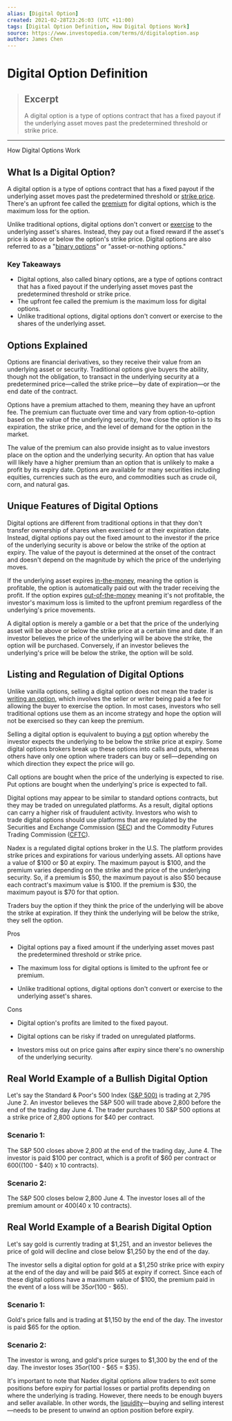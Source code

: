 ```yaml
---
alias: [Digital Option]
created: 2021-02-28T23:26:03 (UTC +11:00)
tags: [Digital Option Definition, How Digital Options Work]
source: https://www.investopedia.com/terms/d/digitaloption.asp
author: James Chen
---
```


# Digital Option Definition

> ## Excerpt
> A digital option is a type of options contract that has a fixed payout if the underlying asset moves past the predetermined threshold or strike price.

---

How Digital Options Work
## What Is a Digital Option?

A digital option is a type of options contract that has a fixed payout if the underlying asset moves past the predetermined threshold or [strike price](https://www.investopedia.com/terms/s/strikeprice.asp). There's an upfront fee called the [premium](https://www.investopedia.com/terms/o/option-premium.asp) for digital options, which is the maximum loss for the option.

Unlike traditional options, digital options don't convert or [exercise](https://www.investopedia.com/terms/e/exercise.asp) to the underlying asset's shares. Instead, they pay out a fixed reward if the asset's price is above or below the option's strike price. Digital options are also referred to as a "[binary options](https://www.investopedia.com/terms/b/binary-option.asp)" or "asset-or-nothing options." 

### Key Takeaways

-   Digital options, also called binary options, are a type of options contract that has a fixed payout if the underlying asset moves past the predetermined threshold or strike price.
-   The upfront fee called the premium is the maximum loss for digital options.
-   Unlike traditional options, digital options don't convert or exercise to the shares of the underlying asset. 

## Options Explained

Options are financial derivatives, so they receive their value from an underlying asset or security. Traditional options give buyers the ability, though not the obligation, to transact in the underlying security at a predetermined price—called the strike price—by date of expiration—or the end date of the contract.

Options have a premium attached to them, meaning they have an upfront fee. The premium can fluctuate over time and vary from option-to-option based on the value of the underlying security, how close the option is to its expiration, the strike price, and the level of demand for the option in the market.

The value of the premium can also provide insight as to value investors place on the option and the underlying security. An option that has value will likely have a higher premium than an option that is unlikely to make a profit by its expiry date. Options are available for many securities including equities, currencies such as the euro, and commodities such as crude oil, corn, and natural gas.

## Unique Features of Digital Options

Digital options are different from traditional options in that they don't transfer ownership of shares when exercised or at their expiration date. Instead, digital options pay out the fixed amount to the investor if the price of the underlying security is above or below the strike of the option at expiry. The value of the payout is determined at the onset of the contract and doesn't depend on the magnitude by which the price of the underlying moves.

If the underlying asset expires [in-the-money](https://www.investopedia.com/terms/i/inthemoney.asp), meaning the option is profitable, the option is automatically paid out with the trader receiving the profit. If the option expires [out-of-the-money](https://www.investopedia.com/terms/o/outofthemoney.asp) meaning it's not profitable, the investor's maximum loss is limited to the upfront premium regardless of the underlying's price movements.

A digital option is merely a gamble or a bet that the price of the underlying asset will be above or below the strike price at a certain time and date. If an investor believes the price of the underlying will be above the strike, the option will be purchased. Conversely, if an investor believes the underlying's price will be below the strike, the option will be sold.

## Listing and Regulation of Digital Options

Unlike vanilla options, selling a digital option does not mean the trader is [writing an option](https://www.investopedia.com/terms/w/writing-an-option.asp), which involves the seller or writer being paid a fee for allowing the buyer to exercise the option. In most cases, investors who sell traditional options use them as an income strategy and hope the option will not be exercised so they can keep the premium.

Selling a digital option is equivalent to buying a [put](https://www.investopedia.com/terms/p/put.asp) option whereby the investor expects the underlying to be below the strike price at expiry. Some digital options brokers break up these options into calls and puts, whereas others have only one option where traders can buy or sell—depending on which direction they expect the price will go.

Call options are bought when the price of the underlying is expected to rise. Put options are bought when the underlying's price is expected to fall.

Digital options may appear to be similar to standard options contracts, but they may be traded on unregulated platforms. As a result, digital options can carry a higher risk of fraudulent activity. Investors who wish to trade digital options should use platforms that are regulated by the Securities and Exchange Commission ([SEC](https://www.investopedia.com/terms/s/sec.asp)) and the Commodity Futures Trading Commission ([CFTC](https://www.investopedia.com/terms/c/cftc.asp)).

Nadex is a regulated digital options broker in the U.S. The platform provides strike prices and expirations for various underlying assets. All options have a value of $100 or $0 at expiry. The maximum payout is $100, and the premium varies depending on the strike and the price of the underlying security. So, if a premium is $50, the maximum payout is also $50 because each contract's maximum value is $100. If the premium is $30, the maximum payout is $70 for that option.

Traders buy the option if they think the price of the underlying will be above the strike at expiration. If they think the underlying will be below the strike, they sell the option.

Pros

-   Digital options pay a fixed amount if the underlying asset moves past the predetermined threshold or strike price.
    
-   The maximum loss for digital options is limited to the upfront fee or premium.
    
-   Unlike traditional options, digital options don't convert or exercise to the underlying asset's shares.
    

Cons

-   Digital option's profits are limited to the fixed payout.
    
-   Digital options can be risky if traded on unregulated platforms.
    
-   Investors miss out on price gains after expiry since there's no ownership of the underlying security.
    

## Real World Example of a Bullish Digital Option

Let's say the Standard & Poor's 500 Index ([S&P 500)](https://www.investopedia.com/terms/s/sp500.asp) is trading at 2,795 June 2. An investor believes the S&P 500 will trade above 2,800 before the end of the trading day June 4. The trader purchases 10 S&P 500 options at a strike price of 2,800 options for $40 per contract.

### Scenario 1:

The S&P 500 closes above 2,800 at the end of the trading day, June 4. The investor is paid $100 per contract, which is a profit of $60 per contract or $600 (($100 - $40) x 10 contracts).

### Scenario 2:

The S&P 500 closes below 2,800 June 4. The investor loses all of the premium amount or $400 ($40 x 10 contracts).

## Real World Example of a Bearish Digital Option

Let's say gold is currently trading at $1,251, and an investor believes the price of gold will decline and close below $1,250 by the end of the day.

The investor sells a digital option for gold at a $1,250 strike price with expiry at the end of the day and will be paid $65 at expiry if correct. Since each of these digital options have a maximum value of $100, the premium paid in the event of a loss will be $35 or ($100 - $65).

### Scenario 1:

Gold's price falls and is trading at $1,150 by the end of the day. The investor is paid $65 for the option.

### Scenario 2:

The investor is wrong, and gold's price surges to $1,300 by the end of the day. The investor loses $35 or ($100 - $65 = $35).

It's important to note that Nadex digital options allow traders to exit some positions before expiry for partial losses or partial profits depending on where the underlying is trading. However, there needs to be enough buyers and seller available. In other words, the [liquidity](https://www.investopedia.com/terms/l/liquidity.asp)—buying and selling interest—needs to be present to unwind an option position before expiry.
